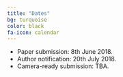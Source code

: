 ```yaml
---
title: "Dates"
bg: turquoise
color: black
fa-icon: calendar
---
```


* Paper submission: 8th June 2018.
* Author notification: 20th July 2018.
* Camera-ready submission: TBA.
